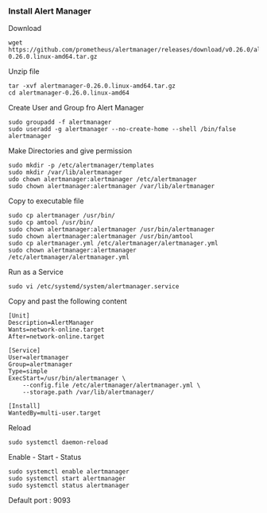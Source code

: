 ### Install Alert Manager 

Download 
```
wget https://github.com/prometheus/alertmanager/releases/download/v0.26.0/alertmanager-0.26.0.linux-amd64.tar.gz
```
Unzip file 
```
tar -xvf alertmanager-0.26.0.linux-amd64.tar.gz
cd alertmanager-0.26.0.linux-amd64
```

Create User and Group fro Alert Manager
```
sudo groupadd -f alertmanager
sudo useradd -g alertmanager --no-create-home --shell /bin/false alertmanager
```
Make Directories and give permission 

```
sudo mkdir -p /etc/alertmanager/templates
sudo mkdir /var/lib/alertmanager
udo chown alertmanager:alertmanager /etc/alertmanager
sudo chown alertmanager:alertmanager /var/lib/alertmanager
```
Copy to executable file 
```
sudo cp alertmanager /usr/bin/
sudo cp amtool /usr/bin/
sudo chown alertmanager:alertmanager /usr/bin/alertmanager
sudo chown alertmanager:alertmanager /usr/bin/amtool
sudo cp alertmanager.yml /etc/alertmanager/alertmanager.yml
sudo chown alertmanager:alertmanager /etc/alertmanager/alertmanager.yml
```

Run as a Service 

```
sudo vi /etc/systemd/system/alertmanager.service
```

Copy and past the following content 
```
[Unit]
Description=AlertManager
Wants=network-online.target
After=network-online.target

[Service]
User=alertmanager
Group=alertmanager
Type=simple
ExecStart=/usr/bin/alertmanager \
    --config.file /etc/alertmanager/alertmanager.yml \
    --storage.path /var/lib/alertmanager/

[Install]
WantedBy=multi-user.target
```
Reload 
``` 
sudo systemctl daemon-reload
 ```

Enable - Start - Status 
``` 
sudo systemctl enable alertmanager 
sudo systemctl start alertmanager
sudo systemctl status alertmanager
```

Default port : 9093


